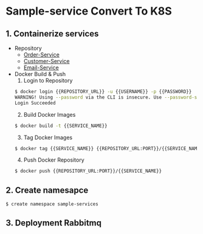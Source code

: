 # Sample-service Convert To K8S

## 1. Containerize services
  - Repository
    - [Order-Service](https://github.com/SDSACT/coe-sample-service/tree/k8s/order-service)
    - [Customer-Service](https://github.com/SDSACT/coe-sample-service/tree/k8s/customer-service)
    - [Email-Service](https://github.com/SDSACT/coe-sample-service/tree/k8s/email-service)
  - Docker Build & Push
    1. Login to Repository
    ```sh
    $ docker login {{REPOSITORY_URL}} -u {{USERNAME}} -p {{PASSWORD}}
    WARNING! Using --password via the CLI is insecure. Use --password-stdin.
    Login Succeeded
    ```
    2. Build Docker Images
    ```sh
    $ docker build -t {{SERVICE_NAME}}
    ```
    3. Tag Docker Images
    ```sh
    $ docker tag {{SERVICE_NAME}} {{REPOSITORY_URL:PORT}}/{{SERVICE_NAME}}
    ```
    4. Push Docker Repository
    ```sh
    $ docker push {{REPOSITORY_URL:PORT}}/{{SERVICE_NAME}}
    ```

## 2. Create namesapce

```sh
$ create namespace sample-services
```

## 3. Deployment Rabbitmq
